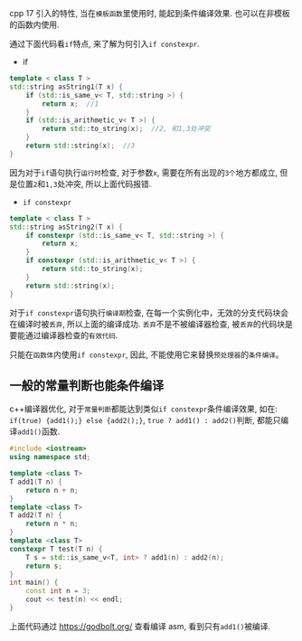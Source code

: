 cpp 17 引入的特性, 当在`模板函数`里使用时, 能起到条件编译效果. 也可以在非模板的函数内使用.

通过下面代码看`if`特点, 来了解为何引入`if constexpr`.

- if

```cpp
template < class T >
std::string asString1(T x) {
    if (std::is_same_v< T, std::string >) {
        return x;  //1
    }
    if (std::is_arithmetic_v< T >) {
        return std::to_string(x);  //2, 和1,3处冲突
    }
    return std::string(x);  //3
}
```

因为对于`if`语句执行`运行时`检查, 对于参数`x`, 需要在所有出现的`3个`地方都成立, 但是位置`2`和`1,3`处冲突, 所以上面代码报错.

- `if constexpr`

```cpp
template < class T >
std::string asString2(T x) {
    if constexpr (std::is_same_v< T, std::string >) {
        return x;
    }
    if constexpr (std::is_arithmetic_v< T >) {
        return std::to_string(x);
    }
    return std::string(x);
}
```

对于`if constexpr`语句执行`编译期`检查, 在每一个实例化中，无效的分支代码块会在编译时被`丢弃`, 所以上面的编译成功.
`丢弃`不是不被编译器检查, 被`丢弃`的代码块是要能通过编译器检查的`有效代码`.

只能在`函数体`内使用`if constexpr`, 因此, 不能使用它来替换`预处理器`的`条件编译`。

## 一般的常量判断也能条件编译

c++编译器优化, 对于`常量判断`都能达到类似`if constexpr`条件编译效果, 如在: `if(true) {add1();} else {add2();}`, `true ? add1() : add2()`判断, 都能只编译`add1()`函数.

```cpp
#include <iostream>
using namespace std;

template <class T>
T add1(T n) {
    return n + n;
}
template <class T>
T add2(T n) {
    return n * n;
}
template <class T>
constexpr T test(T n) {
    T s = std::is_same_v<T, int> ? add1(n) : add2(n);
    return s;
}
int main() {
    const int n = 3;
    cout << test(n) << endl;
}
```

上面代码通过 https://godbolt.org/ 查看编译 asm, 看到只有`add1()`被编译.
